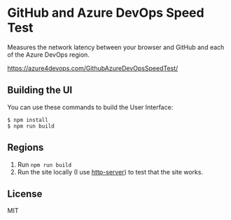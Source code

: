 # GitHub and Azure DevOps Speed Test

Measures the network latency between your browser and GitHub and each of the Azure DevOps region.

https://azure4devops.com/GithubAzureDevOpsSpeedTest/

## Building the UI

You can use these commands to build the User Interface:

```
$ npm install
$ npm run build
```

## Regions

1. Run `npm run build`
1. Run the site locally (I use [http-server](https://www.npmjs.com/package/http-server)) to test that the site works.

## License 

MIT 
